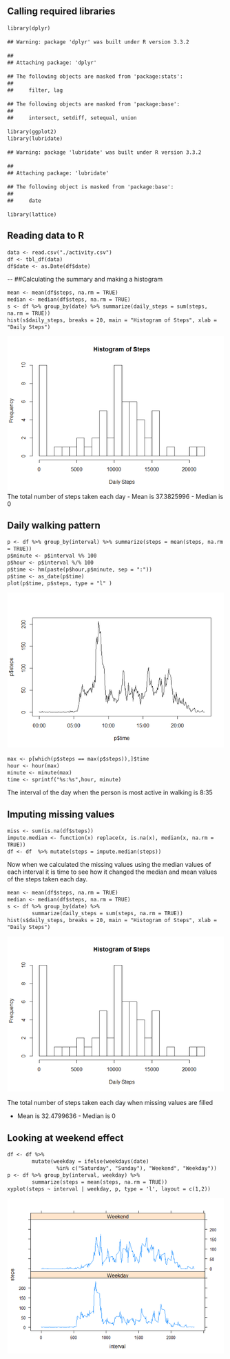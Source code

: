 Calling required libraries
--------------------------

    library(dplyr)

    ## Warning: package 'dplyr' was built under R version 3.3.2

    ## 
    ## Attaching package: 'dplyr'

    ## The following objects are masked from 'package:stats':
    ## 
    ##     filter, lag

    ## The following objects are masked from 'package:base':
    ## 
    ##     intersect, setdiff, setequal, union

    library(ggplot2)
    library(lubridate)

    ## Warning: package 'lubridate' was built under R version 3.3.2

    ## 
    ## Attaching package: 'lubridate'

    ## The following object is masked from 'package:base':
    ## 
    ##     date

    library(lattice)

Reading data to R
-----------------

    data <- read.csv("./activity.csv")
    df <- tbl_df(data)
    df$date <- as.Date(df$date)

-- \#\#Calculating the summary and making a histogram

    mean <- mean(df$steps, na.rm = TRUE)
    median <- median(df$steps, na.rm = TRUE)
    s <- df %>% group_by(date) %>% summarize(daily_steps = sum(steps, na.rm = TRUE))
    hist(s$daily_steps, breaks = 20, main = "Histogram of Steps", xlab = "Daily Steps")

![](PA1_Template_files/figure-markdown_strict/summary-1.png) The total
number of steps taken each day - Mean is 37.3825996 - Median is 0

Daily walking pattern
---------------------

    p <- df %>% group_by(interval) %>% summarize(steps = mean(steps, na.rm = TRUE))
    p$minute <- p$interval %% 100 
    p$hour <- p$interval %/% 100
    p$time <- hm(paste(p$hour,p$minute, sep = ":"))
    p$time <- as_date(p$time)
    plot(p$time, p$steps, type = "l" )

![](PA1_Template_files/figure-markdown_strict/pattern-1.png)

    max <- p[which(p$steps == max(p$steps)),]$time
    hour <- hour(max)
    minute <- minute(max)
    time <- sprintf("%s:%s",hour, minute)

The interval of the day when the person is most active in walking is
8:35

Imputing missing values
-----------------------

    miss <- sum(is.na(df$steps))
    impute.median <- function(x) replace(x, is.na(x), median(x, na.rm = TRUE))
    df <- df  %>% mutate(steps = impute.median(steps))

Now when we calculated the missing values using the median values of
each interval it is time to see how it changed the median and mean
values of the steps taken each day.

    mean <- mean(df$steps, na.rm = TRUE)
    median <- median(df$steps, na.rm = TRUE)
    s <- df %>% group_by(date) %>% 
            summarize(daily_steps = sum(steps, na.rm = TRUE))
    hist(s$daily_steps, breaks = 20, main = "Histogram of Steps", xlab = "Daily Steps")

![](PA1_Template_files/figure-markdown_strict/summary_full-1.png)

The total number of steps taken each day when missing values are filled
- Mean is 32.4799636 - Median is 0

Looking at weekend effect
-------------------------

    df <- df %>% 
            mutate(weekday = ifelse(weekdays(date) 
                    %in% c("Saturday", "Sunday"), "Weekend", "Weekday"))
    p <- df %>% group_by(interval, weekday) %>% 
            summarize(steps = mean(steps, na.rm = TRUE))
    xyplot(steps ~ interval | weekday, p, type = 'l', layout = c(1,2))

![](PA1_Template_files/figure-markdown_strict/weekend-1.png)
